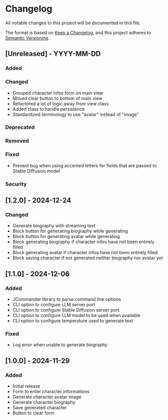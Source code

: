 # Changelog

All notable changes to this project will be documented in this file.

The format is based on [Keep a Changelog](https://keepachangelog.com/en/1.1.0/),
and this project adheres to [Semantic Versioning](https://semver.org/spec/v2.0.0.html).

## [Unreleased] - YYYY-MM-DD

### Added

### Changed

- Grouped character infos form on main view
- Moved clear button to bottom of main view
- Refactored a lot of logic away from view class
- Added class to handle persistence
- Standardized terminology to use "avatar" instead of "image"

### Deprecated

### Removed

### Fixed

- Prevent bug when using accented letters for fields that are passed to Stable Diffusion model

### Security


## [1.2.0] - 2024-12-24

### Changed

- Generate biography with streaming text
- Block button for generating biography while generating
- Block button for generating avatar while generating
- Block generating biography if character infos have not been entirely filled
- Block generating avatar if character infos have not been entirely filled
- Block saving character if not generated neither biography nor avatar yet


## [1.1.0] - 2024-12-06

### Added

- JCommander library to parse command line options
- CLI option to configure LLM server port
- CLI option to configure Stable Diffusion server port
- CLI option to configure LLM model to be used when available
- CLI option to configure temperature used to generate text

### Fixed

- Log error when unable to generate biography


## [1.0.0] - 2024-11-29

### Added

- Initial release
- Form to enter character informations
- Generate character avatar image
- Generate character biography
- Save generated character
- Button to clear form
